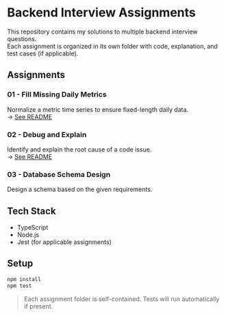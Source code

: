# Backend Interview Assignments

This repository contains my solutions to multiple backend interview questions.  
Each assignment is organized in its own folder with code, explanation, and test cases (if applicable).

## Assignments

### 01 - Fill Missing Daily Metrics  
Normalize a metric time series to ensure fixed-length daily data.  
→ [See README](./01-fill-missing-daily-metrics/README.md)

### 02 - Debug and Explain  
Identify and explain the root cause of a code issue.  
→ [See README](./02-debug/README.md)

### 03 - Database Schema Design  
Design a schema based on the given requirements.

## Tech Stack

- TypeScript
- Node.js
- Jest (for applicable assignments)

## Setup

```bash
npm install
npm test
```

> Each assignment folder is self-contained. Tests will run automatically if present.
